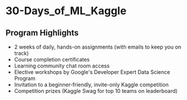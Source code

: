 # 30-Days_of_ML_Kaggle

## Program Highlights

* 2 weeks of daily, hands-on assignments (with emails to keep you on track)
* Course completion certificates
* Learning community chat room access
* Elective workshops by Google's Developer Expert Data Science Program
* Invitation to a beginner-friendly, invite-only Kaggle competition
* Competition prizes (Kaggle Swag for top 10 teams on leaderboard)
